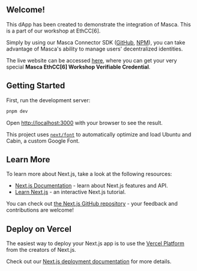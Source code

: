 ## Welcome!

This dApp has been created to demonstrate the integration of Masca. This is a part of our workshop at EthCC[6].

Simply by using our Masca Connector SDK ([GitHub](https://github.com/blockchain-lab-um/masca/tree/develop/packages/connector), [NPM](https://www.npmjs.com/package/@blockchain-lab-um/masca-connector)), you can take advantage of Masca's ability to manage users' decentralized identities.

The live website can be accessed [here](https://ethcc.masca.io), where you can get your very special **Masca EthCC[6] Workshop Verifiable Credential**.

## Getting Started

First, run the development server:

```bash
pnpm dev
```

Open [http://localhost:3000](http://localhost:3000) with your browser to see the result.

This project uses [`next/font`](https://nextjs.org/docs/basic-features/font-optimization) to automatically optimize and load Ubuntu and Cabin, a custom Google Font.

## Learn More

To learn more about Next.js, take a look at the following resources:

- [Next.js Documentation](https://nextjs.org/docs) - learn about Next.js features and API.
- [Learn Next.js](https://nextjs.org/learn) - an interactive Next.js tutorial.

You can check out [the Next.js GitHub repository](https://github.com/vercel/next.js/) - your feedback and contributions are welcome!

## Deploy on Vercel

The easiest way to deploy your Next.js app is to use the [Vercel Platform](https://vercel.com/new?utm_medium=default-template&filter=next.js&utm_source=create-next-app&utm_campaign=create-next-app-readme) from the creators of Next.js.

Check out our [Next.js deployment documentation](https://nextjs.org/docs/deployment) for more details.

